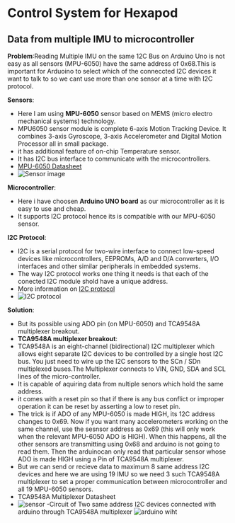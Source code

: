 # Control System for Hexapod
## Data from multiple IMU to microcontroller
**Problem**:Reading Multiple IMU on the same 12C Bus on Arduino Uno is not easy as all sensors (MPU-6050) have the same address of 0x68.This is important for Arduoino to select which of the conneccted I2C devices it want to talk to so we cant use more than one sensor at a time with I2C protocol.

 **Sensors**:
 - Here I am using **MPU-6050** sensor based on MEMS (micro electro mechanical systems) technology.
 - MPU6050 sensor module is complete 6-axis Motion Tracking Device. It combines 3-axis Gyroscope, 3-axis Accelerometer and Digital Motion Processor all in small package.
 - it has additional feature of on-chip Temperature sensor. 
 - It has I2C bus interface to communicate with the microcontrollers.
 - [ MPU-6050 Datasheet ](https://github.com/kapilgarg7568/Electronic-Club-Mini-Task-3/files/4626004/MPU-6000-Datasheet1.pdf)
 - ![Sensor image](https://user-images.githubusercontent.com/64272528/81891946-8031cf80-95c7-11ea-9e7e-08b2abaf57c5.jpeg)

 
 **Microcontroller**:
 - Here i have choosen **Arduino UNO board** as our microcontroller as it is easy to use and cheap.
 - It supports I2C protocol hence its is compatible with our MPU-6050 sensor.
 
 **I2C Protocol**:
 - I2C is a serial protocol for two-wire interface to connect low-speed devices like microcontrollers, EEPROMs, A/D and D/A converters, I/O interfaces and other similar peripherals in embedded systems.
 - The way I2C protocol works one thing it needs is that each of the conected I2C module shold have a unique address.
 - More information on [ I2C protocol ](https://en.m.wikipedia.org/wiki/I%C2%B2C)
 - ![I2C protocol](https://user-images.githubusercontent.com/64272528/81895580-37324900-95d0-11ea-9557-a0a5af38fb60.jpeg)


 


**Solution**:
- But its possible using ADO pin (on MPU-6050) and TCA9548A multiplexer breakout.
 - **TCA9548A multiplexer breakout**:
 - TCA9548A is an eight-channel (bidirectional) I2C multiplexer which allows eight separate I2C devices to be controlled by a single host I2C bus. You just need to wire up the I2C sensors to the SCn / SDn multiplexed buses.The Multiplexer connects to VIN, GND, SDA and SCL lines of the micro-controller.
 - It is capable of aquiring data from nultiple senors which hold the same address.
 - it comes with a reset pin so that if there is any bus conflict or improper operation it can be reset by asserting a low to reset pin. 
- The trick is if ADO of any MPU-6050 is made HIGH, its 12C address changes to 0x69. Now if you want many accelerometers working on the same channel, use the sesnsor address as 0x69 (this will only work when the relevant MPU-6050 ADO is HIGH). When this happens, all the other sensors are transmitting using 0x68 and arduino is not going to read them. Then the arduinocan only read that particular sensor whose ADO is made HIGH using a Pin of TCA9548A multiplexer.
- But we can send or recieve data to maximum 8 same address I2C devices and here we are using 19 IMU so we need 3 such TCA9548A multiplexer to set a proper communication between microcontroller and all 19 MPU-6050 sensors.
- TCA9548A Multiplexer Datasheet
- ![sensor](https://user-images.githubusercontent.com/64272528/81896778-eff98780-95d2-11ea-9e2c-5a4068bc3573.jpeg)
-Circuit of Two same address I2C devices connected with arduino through TCA9548A multiplexer
![arduino wiht](https://user-images.githubusercontent.com/64272528/81896785-f1c34b00-95d2-11ea-936d-50959ef4db75.jpeg)


